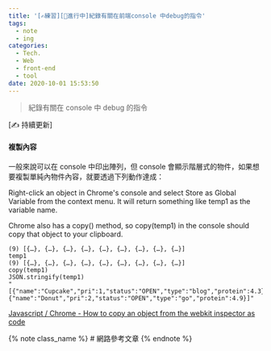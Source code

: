 ```yaml
---
title: '[✍練習][🚧進行中]紀錄有關在前端console 中debug的指令'
tags:
  - note
  - ing
categories:
  - Tech.
  - Web
  - front-end
  - tool
date: 2020-10-01 15:53:50
---
```


> 紀錄有關在 console 中 debug 的指令

[✍ 持續更新]

<!--more-->

#### 複製內容

一般來說可以在 console 中印出陣列，但 console 會顯示階層式的物件，如果想要複製單純內物件內容，就要透過下列動作達成：

Right-click an object in Chrome's console and select Store as Global Variable from the context menu. It will return something like temp1 as the variable name.

Chrome also has a copy() method, so copy(temp1) in the console should copy that object to your clipboard.

```
(9) [{…}, {…}, {…}, {…}, {…}, {…}, {…}, {…}, {…}]
temp1
(9) [{…}, {…}, {…}, {…}, {…}, {…}, {…}, {…}, {…}]
copy(temp1)
JSON.stringify(temp1)
"[{"name":"Cupcake","pri":1,"status":"OPEN","type":"blog","protein":4.3},{"name":"Donut","pri":2,"status":"OPEN","type":"go","protein":4.9}]"
```

[Javascript / Chrome - How to copy an object from the webkit inspector as code
](https://stackoverflow.com/questions/10305365/javascript-chrome-how-to-copy-an-object-from-the-webkit-inspector-as-code)

{% note class_name %} # 網路參考文章 {% endnote %}
